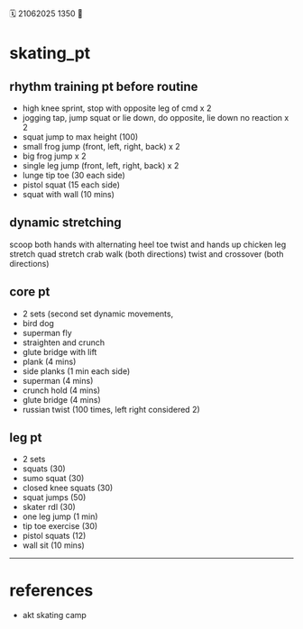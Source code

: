 🗓️ 21062025 1350
📎

# skating_pt

## rhythm training pt before routine
- high knee sprint, stop with opposite leg of cmd x 2
- jogging tap, jump squat or lie down, do opposite, lie down no reaction x 2
- squat jump to max height (100)
- small frog jump (front, left, right, back) x 2
- big frog jump x 2
- single leg jump (front, left, right, back) x 2
- lunge tip toe (30 each side)
- pistol squat (15 each side)
- squat with wall (10 mins)

## dynamic stretching 
scoop both hands with alternating heel toe
twist and hands up
chicken leg stretch
quad stretch
crab walk (both directions)
twist and crossover (both directions)

## core pt
- 2 sets (second set dynamic movements,
- bird dog
- superman fly
- straighten and crunch
- glute bridge with lift
- plank (4 mins)
- side planks (1 min each side)
- superman (4 mins)
- crunch hold (4 mins)
- glute bridge (4 mins)
- russian twist (100 times, left right considered 2)

  
## leg pt
- 2 sets
- squats (30)
- sumo squat (30)
- closed knee squats (30)
- squat jumps (50)
- skater rdl (30)
- one leg jump (1 min)
- tip toe exercise (30)
- pistol squats (12)
- wall sit (10 mins)

---
# references
- akt skating camp